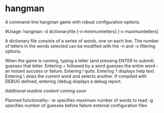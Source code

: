 # hangman
A command-line hangman game with robust configuration options.

#Usage:
hangman -d dictionaryfile [-n minimumletters] [-x maximumletters]

A dictionary file consists of a series of words, one on each line. The number of letters in the words selected can be modified with the -n and -x filtering options.

When the game is running, typing a letter (and pressing ENTER to submit) guesses that letter.
Entering = followed by a word guesses the entire word - an instant success or failure.
Entering ! quits.
Entering ? displays help text.
Entering \ skips the current word and selects another.
If compiled with DEBUG defined, entering /debug displays a debug report.

*Additional readme content coming soon*

Planned functionality:
    -w specifies maximum number of words to read
    -g specifies number of guesses before failure
    external configuration files
    
